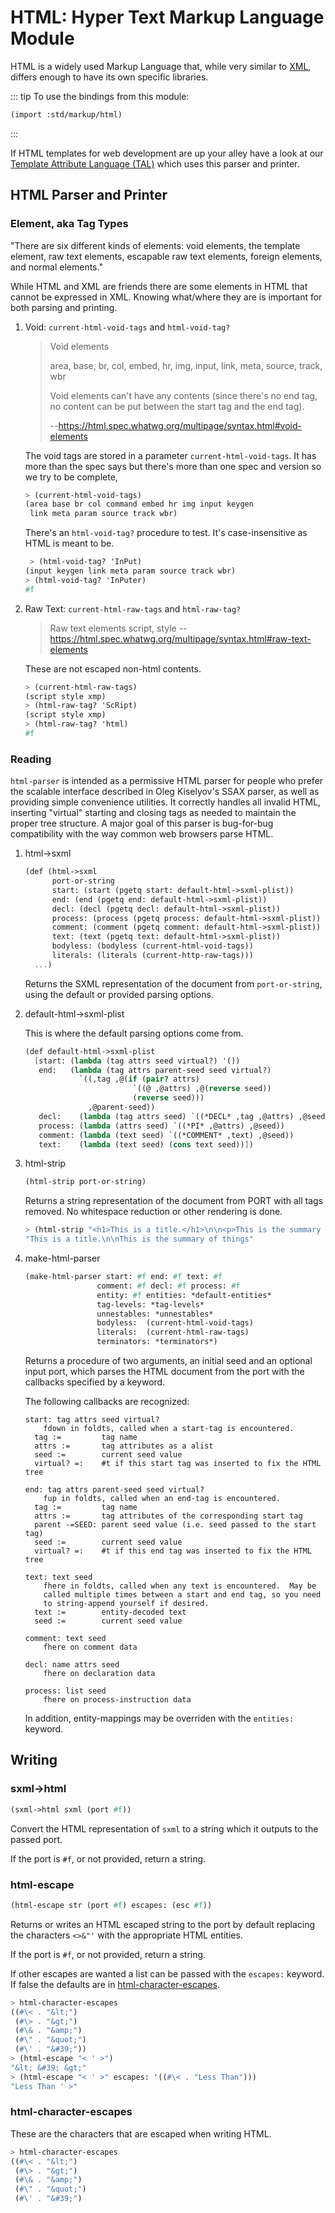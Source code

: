 # HTML: Hyper Text Markup Language Module

HTML is a widely used Markup Language that, while very similar to [XML](./xml.md), differs enough to have its own specific libraries.

::: tip To use the bindings from this module:

```scheme
(import :std/markup/html)
```

:::

If HTML templates for web development are up your alley have a look at our [Template Attribute Language (TAL)](tal/README.md) which uses this parser and printer.


## HTML Parser and Printer


### Element, aka Tag Types

"There are six different kinds of elements: void elements, the template element, raw text elements, escapable raw text elements, foreign elements, and normal elements."

While HTML and XML are friends there are some elements in HTML that cannot be expressed in XML. Knowing what/where they are is important for both parsing and printing.

1.  Void: `current-html-void-tags` and `html-void-tag?`

    > Void elements
    > 
    > area, base, br, col, embed, hr, img, input, link, meta, source, track, wbr
    > 
    > Void elements can't have any contents (since there's no end tag, no content can be put between the start tag and the end tag).
    > 
    > --<https://html.spec.whatwg.org/multipage/syntax.html#void-elements>
    
    The void tags are stored in a parameter `current-html-void-tags`. It has more than the spec says but there's more than one spec and version so we try to be complete,
    
    ```scheme
    > (current-html-void-tags)
    (area base br col command embed hr img input keygen
     link meta param source track wbr)
    ```
    
    There's an `html-void-tag?` procedure to test. It's case-insensitive as HTML is meant to be.
    
    ```scheme
     > (html-void-tag? 'InPut)
    (input keygen link meta param source track wbr)
    > (html-void-tag? 'InPuter)
    #f
    ```

2.  Raw Text: `current-html-raw-tags` and `html-raw-tag?`

    > Raw text elements script, style --<https://html.spec.whatwg.org/multipage/syntax.html#raw-text-elements>
    
    These are not escaped non-html contents.
    
    ```scheme
    > (current-html-raw-tags)
    (script style xmp)
    > (html-raw-tag? 'ScRipt)
    (script style xmp)
    > (html-raw-tag? 'html)
    #f
    ```


### Reading

`html-parser` is intended as a permissive HTML parser for people who prefer the scalable interface described in Oleg Kiselyov's SSAX parser, as well as providing simple convenience utilities. It correctly handles all invalid HTML, inserting "virtual" starting and closing tags as needed to maintain the proper tree structure. A major goal of this parser is bug-for-bug compatibility with the way common web browsers parse HTML.

1.  html->sxml

    ```scheme
    (def (html->sxml
          port-or-string
          start: (start (pgetq start: default-html->sxml-plist))
          end: (end (pgetq end: default-html->sxml-plist))
          decl: (decl (pgetq decl: default-html->sxml-plist))
          process: (process (pgetq process: default-html->sxml-plist))
          comment: (comment (pgetq comment: default-html->sxml-plist))
          text: (text (pgetq text: default-html->sxml-plist))
          bodyless: (bodyless (current-html-void-tags))
          literals: (literals (current-http-raw-tags)))
      ...)
    ```
    
    Returns the SXML representation of the document from `port-or-string`, using the default or provided parsing options.

2.  default-html->sxml-plist

    This is where the default parsing options come from.
    
    ```scheme
    (def default-html->sxml-plist
      [start: (lambda (tag attrs seed virtual?) '())
       end:   (lambda (tag attrs parent-seed seed virtual?)
                `((,tag ,@(if (pair? attrs)
                            `((@ ,@attrs) ,@(reverse seed))
                            (reverse seed)))
                  ,@parent-seed))
       decl:    (lambda (tag attrs seed) `((*DECL* ,tag ,@attrs) ,@seed))
       process: (lambda (attrs seed) `((*PI* ,@attrs) ,@seed))
       comment: (lambda (text seed) `((*COMMENT* ,text) ,@seed))
       text:    (lambda (text seed) (cons text seed))])
    ```

3.  html-strip

    ```scheme
    (html-strip port-or-string)
    ```
    
    Returns a string representation of the document from PORT with all tags removed. No whitespace reduction or other rendering is done.
    
    ```scheme
    > (html-strip "<h1>This is a title.</h1>\n\n<p>This is the summary of things</p>")
    "This is a title.\n\nThis is the summary of things"
    ```

4.  make-html-parser

    ```scheme
    (make-html-parser start: #f end: #f text: #f
                    comment: #f decl: #f process: #f
                    entity: #f entities: *default-entities*
                    tag-levels: *tag-levels*
                    unnestables: *unnestables*
                    bodyless:  (current-html-void-tags)
                    literals:  (current-html-raw-tags)
                    terminators: *terminators*)
    ```
    
    Returns a procedure of two arguments, an initial seed and an optional input port, which parses the HTML document from the port with the callbacks specified by a keyword.
    
    The following callbacks are recognized:
    
    ```
    start: tag attrs seed virtual?
        fdown in foldts, called when a start-tag is encountered.
      tag :=         tag name
      attrs :=       tag attributes as a alist
      seed :=        current seed value
      virtual? =:    #t if this start tag was inserted to fix the HTML tree
    ```
    
    ```
    end: tag attrs parent-seed seed virtual?
        fup in foldts, called when an end-tag is encountered.
      tag :=         tag name
      attrs :=       tag attributes of the corresponding start tag
      parent -=SEED: parent seed value (i.e. seed passed to the start tag)
      seed :=        current seed value
      virtual? =:    #t if this end tag was inserted to fix the HTML tree
    ```
    
    ```
    text: text seed
        fhere in foldts, called when any text is encountered.  May be
        called multiple times between a start and end tag, so you need
        to string-append yourself if desired.
      text :=        entity-decoded text
      seed :=        current seed value
    ```
    
    ```
    comment: text seed
        fhere on comment data
    ```
    
    ```
    decl: name attrs seed
        fhere on declaration data
    
    process: list seed
        fhere on process-instruction data
    ```
    
    In addition, entity-mappings may be overriden with the `entities:` keyword.


## Writing


### sxml->html

```scheme
(sxml->html sxml (port #f))
```

Convert the HTML representation of `sxml` to a string which it outputs to the passed port.

If the port is `#f`, or not provided, return a string.


### html-escape

```scheme
(html-escape str (port #f) escapes: (esc #f))
```

Returns or writes an HTML escaped string to the port by default replacing the characters `<>&"'` with the appropriate HTML entities.

If the port is `#f`, or not provided, return a string.

If other escapes are wanted a list can be passed with the `escapes:` keyword. If false the defaults are in [html-character-escapes](#html-character-escapes).

```scheme
> html-character-escapes
((#\< . "&lt;")
 (#\> . "&gt;")
 (#\& . "&amp;")
 (#\" . "&quot;")
 (#\' . "&#39;"))
> (html-escape "< ' >")
"&lt; &#39; &gt;"
> (html-escape "< ' >" escapes: '((#\< . "Less Than")))
"Less Than ' >"
```


<a id="html-character-escapes"></a>

### html-character-escapes

These are the characters that are escaped when writing HTML.

```scheme
> html-character-escapes
((#\< . "&lt;")
 (#\> . "&gt;")
 (#\& . "&amp;")
 (#\" . "&quot;")
 (#\' . "&#39;")
```
